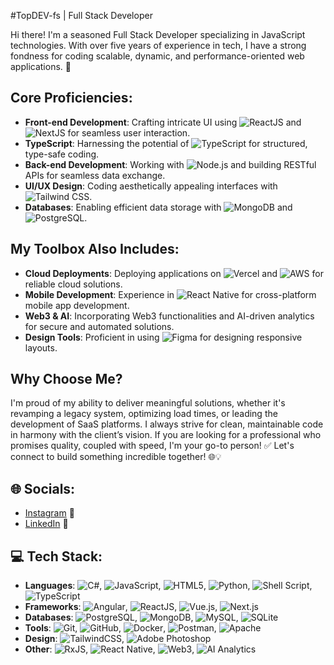 #TopDEV-fs | Full Stack Developer

Hi there! I'm a seasoned Full Stack Developer specializing in JavaScript technologies. With over five years of experience in tech, I have a strong fondness for coding scalable, dynamic, and performance-oriented web applications. 🚀

## Core Proficiencies:

- **Front-end Development**: Crafting intricate UI using ![ReactJS](https://img.shields.io/badge/ReactJS-61DAFB?style=for-the-badge&logo=react&logoColor=black) and ![NextJS](https://img.shields.io/badge/Next.js-000000?style=for-the-badge&logo=next.js&logoColor=white) for seamless user interaction.
- **TypeScript**: Harnessing the potential of ![TypeScript](https://img.shields.io/badge/TypeScript-3178C6?style=for-the-badge&logo=typescript&logoColor=white) for structured, type-safe coding.
- **Back-end Development**: Working with ![Node.js](https://img.shields.io/badge/Node.js-339933?style=for-the-badge&logo=node.js&logoColor=white) and building RESTful APIs for seamless data exchange.
- **UI/UX Design**: Coding aesthetically appealing interfaces with ![Tailwind CSS](https://img.shields.io/badge/Tailwind%20CSS-38B2AC?style=for-the-badge&logo=tailwindcss&logoColor=white).
- **Databases**: Enabling efficient data storage with ![MongoDB](https://img.shields.io/badge/MongoDB-47A248?style=for-the-badge&logo=mongodb&logoColor=white) and ![PostgreSQL](https://img.shields.io/badge/PostgreSQL-336791?style=for-the-badge&logo=postgresql&logoColor=white).

## My Toolbox Also Includes:

- **Cloud Deployments**: Deploying applications on ![Vercel](https://img.shields.io/badge/Vercel-000000?style=for-the-badge&logo=vercel&logoColor=white) and ![AWS](https://img.shields.io/badge/AWS-232F3E?style=for-the-badge&logo=amazonaws&logoColor=white) for reliable cloud solutions.
- **Mobile Development**: Experience in ![React Native](https://img.shields.io/badge/React%20Native-61DAFB?style=for-the-badge&logo=react&logoColor=black) for cross-platform mobile app development.
- **Web3 & AI**: Incorporating Web3 functionalities and AI-driven analytics for secure and automated solutions.
- **Design Tools**: Proficient in using ![Figma](https://img.shields.io/badge/Figma-000000?style=for-the-badge&logo=figma&logoColor=white) for designing responsive layouts.

## Why Choose Me?

I'm proud of my ability to deliver meaningful solutions, whether it's revamping a legacy system, optimizing load times, or leading the development of SaaS platforms. I always strive for clean, maintainable code in harmony with the client’s vision. If you are looking for a professional who promises quality, coupled with speed, I'm your go-to person! ✅ Let's connect to build something incredible together! 🌐💡

## 🌐 Socials:

- [Instagram](#) 📸
- [LinkedIn](#) 🔗

## 💻 Tech Stack:

- **Languages**: ![C#](https://img.shields.io/badge/C%23-239120?style=for-the-badge&logo=c-sharp&logoColor=white), ![JavaScript](https://img.shields.io/badge/JavaScript-F7DF1E?style=for-the-badge&logo=javascript&logoColor=black), ![HTML5](https://img.shields.io/badge/HTML5-E34F26?style=for-the-badge&logo=html5&logoColor=white), ![Python](https://img.shields.io/badge/Python-3776AB?style=for-the-badge&logo=python&logoColor=white), ![Shell Script](https://img.shields.io/badge/Shell%20Script-4EAA25?style=for-the-badge&logo=gnu-bash&logoColor=white), ![TypeScript](https://img.shields.io/badge/TypeScript-3178C6?style=for-the-badge&logo=typescript&logoColor=white)
- **Frameworks**: ![Angular](https://img.shields.io/badge/Angular-DD0031?style=for-the-badge&logo=angular&logoColor=white), ![ReactJS](https://img.shields.io/badge/ReactJS-61DAFB?style=for-the-badge&logo=react&logoColor=black), ![Vue.js](https://img.shields.io/badge/Vue.js-4FC08D?style=for-the-badge&logo=vue.js&logoColor=white), ![Next.js](https://img.shields.io/badge/Next.js-000000?style=for-the-badge&logo=next.js&logoColor=white)
- **Databases**: ![PostgreSQL](https://img.shields.io/badge/PostgreSQL-336791?style=for-the-badge&logo=postgresql&logoColor=white), ![MongoDB](https://img.shields.io/badge/MongoDB-47A248?style=for-the-badge&logo=mongodb&logoColor=white), ![MySQL](https://img.shields.io/badge/MySQL-4479A1?style=for-the-badge&logo=mysql&logoColor=white), ![SQLite](https://img.shields.io/badge/SQLite-003B57?style=for-the-badge&logo=sqlite&logoColor=white)
- **Tools**: ![Git](https://img.shields.io/badge/Git-F1502F?style=for-the-badge&logo=git&logoColor=white), ![GitHub](https://img.shields.io/badge/GitHub-181717?style=for-the-badge&logo=github&logoColor=white), ![Docker](https://img.shields.io/badge/Docker-2496ED?style=for-the-badge&logo=docker&logoColor=white), ![Postman](https://img.shields.io/badge/Postman-FF6C37?style=for-the-badge&logo=postman&logoColor=white), ![Apache](https://img.shields.io/badge/Apache-D22128?style=for-the-badge&logo=apache&logoColor=white)
- **Design**: ![TailwindCSS](https://img.shields.io/badge/Tailwind%20CSS-38B2AC?style=for-the-badge&logo=tailwindcss&logoColor=white), ![Adobe Photoshop](https://img.shields.io/badge/Adobe%20Photoshop-31A8FF?style=for-the-badge&logo=adobe-photoshop&logoColor=white)
- **Other**: ![RxJS](https://img.shields.io/badge/RxJS-28B4C1?style=for-the-badge&logo=react&logoColor=black), ![React Native](https://img.shields.io/badge/React%20Native-61DAFB?style=for-the-badge&logo=react&logoColor=black), ![Web3](https://img.shields.io/badge/Web3-1D6AF2?style=for-the-badge&logo=web3.js&logoColor=white), ![AI Analytics](https://img.shields.io/badge/AI%20Analytics-00B5FF?style=for-the-badge&logo=artificial-intelligence&logoColor=white)
